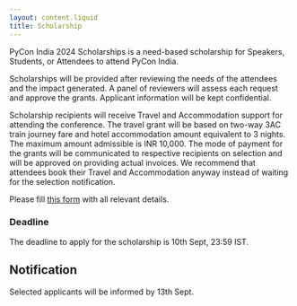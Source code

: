 ```yaml
---
layout: content.liquid
title: Scholarship
---
```


PyCon India 2024 Scholarships is a need-based scholarship for Speakers, Students, or Attendees to attend PyCon India.

Scholarships will be provided after reviewing the needs of the attendees and the impact generated. A panel of reviewers will assess each request and approve the grants. Applicant information will be kept confidential.

Scholarship recipients will receive Travel and Accommodation support for attending the conference. The travel grant will be based on two-way 3AC train journey fare and hotel accommodation amount equivalent to 3 nights. The maximum amount admissible is INR 10,000. The mode of payment for the grants will be communicated to respective recipients on selection and will be approved on providing actual invoices. We recommend that attendees book their Travel and Accommodation anyway instead of waiting for the selection notification. 

Please fill [this form](https://forms.gle/kHgrdxC8Xpm2MyfJ8) with all relevant details.

### Deadline
The deadline to apply for the scholarship is 10th Sept, 23:59 IST.

## Notification
Selected applicants will be informed by 13th Sept.
